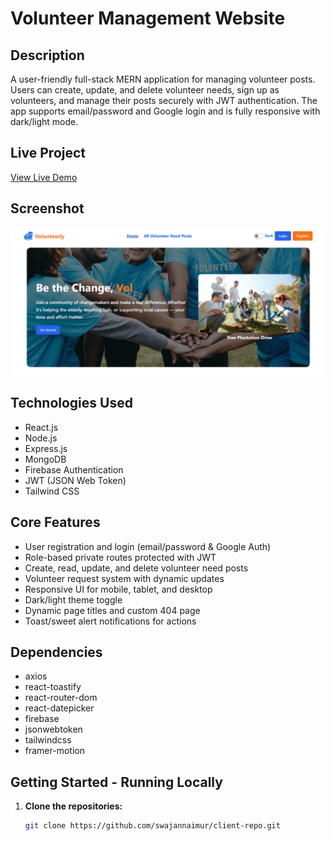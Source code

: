 # Volunteer Management Website

## Description
A user-friendly full-stack MERN application for managing volunteer posts. Users can create, update, and delete volunteer needs, sign up as volunteers, and manage their posts securely with JWT authentication. The app supports email/password and Google login and is fully responsive with dark/light mode.

## Live Project
[View Live Demo](https://volunteerly-7571d.web.app/)


## Screenshot
![App Screenshot](https://github.com/swajannaimur/blood-bridge/blob/main/Screenshot%202025-08-08%20152728.png)

## Technologies Used
- React.js
- Node.js
- Express.js
- MongoDB
- Firebase Authentication
- JWT (JSON Web Token)
- Tailwind CSS

## Core Features
- User registration and login (email/password & Google Auth)
- Role-based private routes protected with JWT
- Create, read, update, and delete volunteer need posts
- Volunteer request system with dynamic updates
- Responsive UI for mobile, tablet, and desktop
- Dark/light theme toggle
- Dynamic page titles and custom 404 page
- Toast/sweet alert notifications for actions

## Dependencies
- axios
- react-toastify
- react-router-dom
- react-datepicker
- firebase
- jsonwebtoken
- tailwindcss
- framer-motion

## Getting Started - Running Locally

1. **Clone the repositories:**

   ```bash
   git clone https://github.com/swajannaimur/client-repo.git

